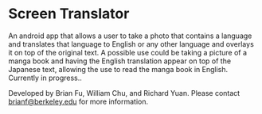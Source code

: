 # Screen Translator

An android app that allows a user to take a photo that contains a language and translates that language to English or any other language and overlays it on top of the original text.
A possible use could be taking a picture of a manga book and having the English translation appear on top of the Japanese text, allowing the use to read the manga book in English.
Currently in progress..

Developed by Brian Fu, William Chu, and Richard Yuan.
Please contact brianf@berkeley.edu for more information.